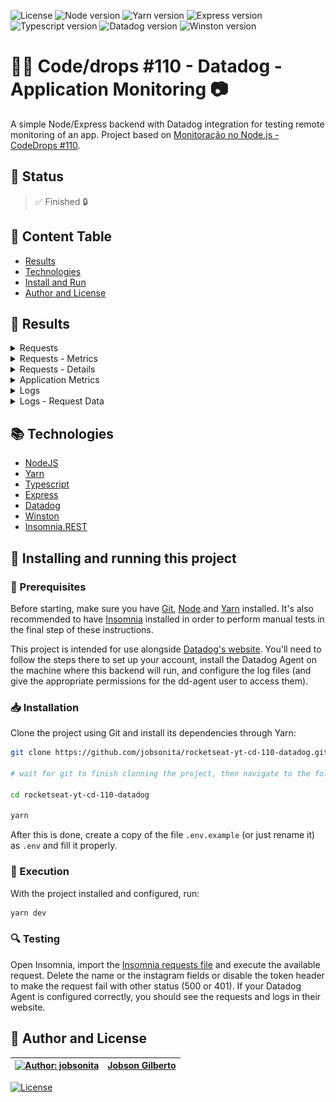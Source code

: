 ![License](https://img.shields.io/github/license/jobsonita/rocketseat-yt-cd-110-datadog?color=blue)
![Node version](https://img.shields.io/badge/node-v14.18.0-brightgreen)
![Yarn version](https://img.shields.io/badge/yarn-v1.22.15-brightgreen)
![Express version](https://img.shields.io/github/package-json/dependency-version/jobsonita/rocketseat-yt-cd-110-datadog/express)
![Typescript version](https://img.shields.io/badge/typescript-^4.5.2-lightgrey)
![Datadog version](https://img.shields.io/badge/dd--trace-^1.5.1-blue)
![Winston version](https://img.shields.io/badge/winston-^3.3.3-blue)

# :rocket::seat: Code/drops #110 - Datadog - Application Monitoring :camera:

A simple Node/Express backend with Datadog integration for testing remote monitoring of an app. Project based on [Monitoração no Node.js - CodeDrops #110](https://www.youtube.com/watch?v=2_HFuNNOgto).

## :hammer: Status

> :white_check_mark: Finished :lock:

## :bookmark: Content Table
<!--ts-->
  * [Results](#newspaper-results)
  * [Technologies](#books-technologies)
  * [Install and Run](#calling-installing-and-running-this-project)
  * [Author and License](#memo-author-and-license)
<!--te-->

## :newspaper: Results

<details>
  <summary>Requests</summary>
  <p align="center"><img alt="Requests" title="Requests" src="./.github/1 - requests.png" width="800px"/></p>
</details>
<details>
  <summary>Requests - Metrics</summary>
  <p align="center"><img alt="Requests - Metrics" title="Requests - Metrics" src="./.github/2 - requests - metrics.png" width="800px"/></p>
</details>
<details>
  <summary>Requests - Details</summary>
  <p align="center"><img alt="Requests - Details" title="Requests - Details" src="./.github/3 - requests - details.png" width="800px"/></p>
</details>
<details>
  <summary>Application Metrics</summary>
  <p align="center"><img alt="Application Metrics" title="Application Metrics" src="./.github/4 - application metrics.png" width="800px"/></p>
</details>
<details>
  <summary>Logs</summary>
  <p align="center"><img alt="Logs" title="Logs" src="./.github/5 - logs.png" width="800px"/></p>
</details>
<details>
  <summary>Logs - Request Data</summary>
  <p align="center"><img alt="Logs - Request Data" title="Logs - Request Data" src="./.github/6 - logs - request data.png" width="800px"/></p>
</details>

## :books: Technologies

- [NodeJS](https://nodejs.org/en/)
- [Yarn](https://yarnpkg.com/)
- [Typescript](https://www.typescriptlang.org/)
- [Express](https://expressjs.com/)
- [Datadog](https://www.datadoghq.com/)
- [Winston](https://github.com/winstonjs/winston)
- [Insomnia.REST](https://insomnia.rest/)

## :calling: Installing and running this project

### :wrench: Prerequisites

Before starting, make sure you have [Git](https://git-scm.com/), [Node](https://nodejs.org/en/) and [Yarn](https://yarnpkg.com/) installed. It's also recommended to have [Insomnia](https://insomnia.rest/) installed in order to perform manual tests in the final step of these instructions.

This project is intended for use alongside [Datadog's website](https://www.datadoghq.com/). You'll need to follow the steps there to set up your account, install the Datadog Agent on the machine where this backend will run, and configure the log files (and give the appropriate permissions for the dd-agent user to access them).

### :inbox_tray: Installation

Clone the project using Git and install its dependencies through Yarn:

```bash
git clone https://github.com/jobsonita/rocketseat-yt-cd-110-datadog.git

# wait for git to finish clonning the project, then navigate to the folder and install the dependencies:

cd rocketseat-yt-cd-110-datadog

yarn
```

After this is done, create a copy of the file `.env.example` (or just rename it) as `.env` and fill it properly.

### :traffic_light: Execution

With the project installed and configured, run:

```bash
yarn dev
```

### :mag: Testing

Open Insomnia, import the [Insomnia requests file](tools/Insomnia_Requests.json) and execute the available request. Delete the name or the instagram fields or disable the token header to make the request fail with other status (500 or 401). If your Datadog Agent is configured correctly, you should see the requests and logs in their website.

## :memo: Author and License

[![Author: jobsonita](https://avatars.githubusercontent.com/u/1463583?s=48&v=4)](https://github.com/jobsonita/jobsonita) | [Jobson Gilberto](https://github.com/jobsonita/jobsonita)
-|-

[![License](https://img.shields.io/github/license/jobsonita/rocketseat-yt-cd-110-datadog)](LICENSE)
